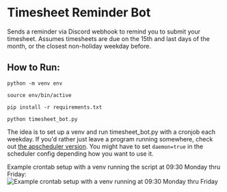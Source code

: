 # Timesheet Reminder Bot

Sends a reminder via Discord webhook to remind you to submit your timesheet. Assumes timesheets are due on the 15th and last days of the month, or the closest non-holiday weekday before.

## How to Run:

`python -m venv env`

`source env/bin/active`

`pip install -r requirements.txt`

`python timesheet_bot.py`

The idea is to set up a venv and run timesheet_bot.py with a cronjob each weekday. If you'd rather just leave a program running somewhere, check out [the apscheduler version](https://github.com/ThorntonMatthewD/timesheet_bot/tree/use-apscheduler). You might have to set `daemon=true` in the scheduler config depending how you want to use it.

Example crontab setup with a venv running the script at 09:30 Monday thru Friday:
![Example crontab setup with a venv running at 09:30 Monday thru Friday](https://user-images.githubusercontent.com/44626690/155641707-079e8744-fb2a-45e0-8d7a-8fb2ee674917.png)
